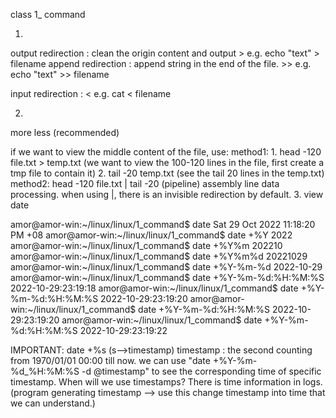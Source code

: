 class 1_ command

1.
output redirection : clean the origin content and output    >
e.g. echo "text" > filename
append redirection : append string in the end of the file.  >>
e.g. echo "text" >> filename

input redirection : <
e.g. cat < filename

2.
more 
less (recommended)

if we want to view the middle content of the file, use:
	method1:
	1. head -120 file.txt > temp.txt (we want to view the 100-120 lines in the file, first create a tmp file to contain it)
	2. tail -20 temp.txt (see the tail 20 lines in the temp.txt)
	method2:
	head -120 file.txt | tail -20 (pipeline)
	assembly line data processing.
	when using |, there is an invisible redirection by default.
3.
view date

amor@amor-win:~/linux/linux/1_command$ date
Sat 29 Oct 2022 11:18:20 PM +08
amor@amor-win:~/linux/linux/1_command$ date +%Y
2022
amor@amor-win:~/linux/linux/1_command$ date +%Y%m
202210
amor@amor-win:~/linux/linux/1_command$ date +%Y%m%d
20221029
amor@amor-win:~/linux/linux/1_command$ date +%Y-%m-%d
2022-10-29
amor@amor-win:~/linux/linux/1_command$ date +%Y-%m-%d:%H:%M:%S
2022-10-29:23:19:18
amor@amor-win:~/linux/linux/1_command$ date +%Y-%m-%d:%H:%M:%S
2022-10-29:23:19:20
amor@amor-win:~/linux/linux/1_command$ date +%Y-%m-%d:%H:%M:%S
2022-10-29:23:19:20
amor@amor-win:~/linux/linux/1_command$ date +%Y-%m-%d:%H:%M:%S
2022-10-29:23:19:22

IMPORTANT:
date +%s   (s-->timestamp)
timestamp : the second counting from 1970/01/01 00:00 till now.
	we can use "date +%Y-%m-%d_%H:%M:%S -d @timestamp" to see the corresponding time of specific timestamp.
When will we use timestamps?
There is time information in logs.(program generating timestamp --> use this change timestamp into time that we can understand.)
